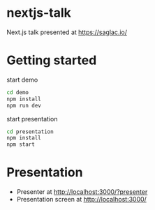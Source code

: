 # nextjs-talk
Next.js talk presented at https://saglac.io/

# Getting started

start demo
```bash
cd demo
npm install
npm run dev
```

start presentation
```bash
cd presentation
npm install
npm start
```

# Presentation

- Presenter at [http://localhost:3000/?presenter](http://localhost:3000/?presenter)
- Presentation screen at [http://localhost:3000/](http://localhost:3000/)


